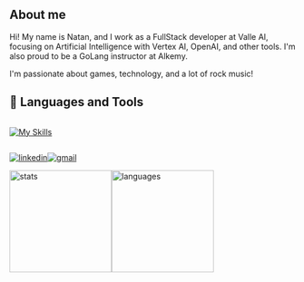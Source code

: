 ## About me

Hi! My name is Natan, and I work as a FullStack developer at Valle AI, focusing on Artificial Intelligence with Vertex AI, OpenAI, and other tools. I'm also proud to be a GoLang instructor at Alkemy.

I'm passionate about games, technology, and a lot of rock music!


## 🧰 Languages and Tools
<div style="display:flex;align-items:center;gap:4px">

 [![My Skills](https://skillicons.dev/icons?i=ts,nest,express,nodejs,prisma,sequelize,react,nextjs,vue,php,laravel,tailwindcss,sass,docker,nginx,firebase,mongodb,postgres,mysql,redis,go,java,spring,rabbitmq,git,linux,gcp,azure,aws,vercel)](https://skillicons.dev)
</div> 

[![linkedin](https://img.shields.io/badge/linkedin-%230077B5.svg?&style=for-the-badge&logo=linkedin&logoColor=white)](https://www.linkedin.com/in/lucasfeitosadev/ "linkedin")[![gmail](https://img.shields.io/badge/Gmail-D14836?style=for-the-badge&logo=gmail&logoColor=white)](mailto:agnusnat.nms@gmail.com?subject=contato "send mail")

<div style="display:flex;flex-wrap:wrap;">
<img align="center" height="180rem" src="https://github-readme-stats.vercel.app/api?username=lucasti79&show_icons=true&locale=en&count_private=true&include_all_commits=true&hide=issues" alt="stats" title="stats"/>
<img align="center" height="180rem" src="https://github-readme-stats.vercel.app/api/top-langs/?username=LucasTI79&layout=compact&langs_count=8&hide=css,html" alt="languages" title="languages"/>
</div>


